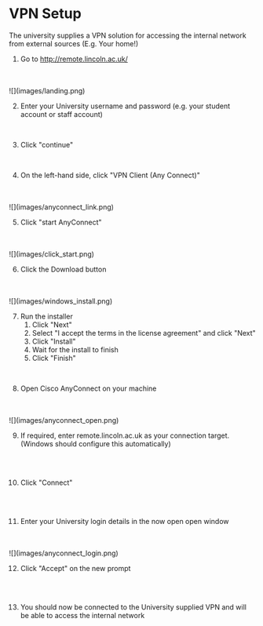 # VPN Setup
The university supplies a VPN solution for accessing the internal network from external sources (E.g. Your home!)

1. Go to http://remote.lincoln.ac.uk/
<br/>
<br/>
![](images/landing.png)


2. Enter your University username and password (e.g. your student account or staff account)
<br/>


3. Click "continue"
<br/>


4. On the left-hand side, click "VPN Client (Any Connect)"
<br/>
<br/>
![](images/anyconnect_link.png)


5. Click "start AnyConnect"
<br/>
<br/>
![](images/click_start.png)


6. Click the Download button
<br/>
<br/>
![](images/windows_install.png)


7. Run the installer
    1. Click "Next"
    2. Select "I accept the terms in the license agreement" and click "Next"
    3. Click "Install"
    4. Wait for the install to finish
    5. Click "Finish"
<br/>


8. Open Cisco AnyConnect on your machine
<br/>
<br/>
![](images/anyconnect_open.png)

9. If required, enter remote.lincoln.ac.uk as your connection target. (Windows should configure this automatically)
<br/>
<br/>


10. Click "Connect"
<br/>
<br/>


11. Enter your University login details in the now open open window
<br>
<br/>
![](images/anyconnect_login.png)

12. Click "Accept" on the new prompt
<br/>
<br/>

13. You should now be connected to the University supplied VPN and will be able to access the internal network
<br/>
<br/>
